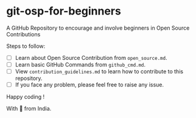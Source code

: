 # git-osp-for-beginners

A GitHub Repository to encourage and involve beginners in Open Source Contributions

Steps to follow:

-   [ ] Learn about Open Source Contribution from `open_source.md`.
-   [ ] Learn basic GitHub Commands from `github_cmd.md`.
-   [ ] View `contribution_guidelines.md` to learn how to contribute to this repository.
-   [ ] If you face any problem, please feel free to raise any issue.

Happy coding !

With 💚 from India.
